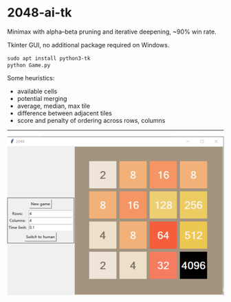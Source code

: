 # 2048-ai-tk
Minimax with alpha–beta pruning and iterative deepening, ~90% win rate.

Tkinter GUI, no additional package required on Windows.
```
sudo apt install python3-tk
python Game.py
```
Some heuristics:
- available cells
- potential merging
- average, median, max tile
- difference between adjacent tiles
- score and penalty of ordering across rows, columns
---
![2048](4096.png)